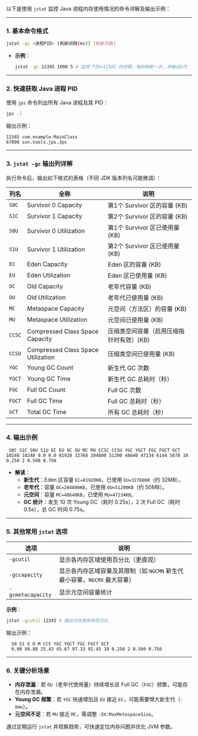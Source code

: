 以下是使用 `jstat` 监控 Java 进程内存使用情况的命令详解及输出示例：

---

### **1. 基本命令格式**
```bash
jstat -gc <进程PID> [刷新间隔(ms)] [刷新次数]
```
- **示例**：
  ```bash
  jstat -gc 12345 1000 5 # 监控 PID=12345 的进程，每秒刷新一次，共输出5次
  ```

---

### **2. 快速获取 Java 进程 PID**
使用 `jps` 命令列出所有 Java 进程及其 PID：
```bash
jps -l
```
输出示例：
```
12345 com.example.MainClass
67890 sun.tools.jps.Jps
```

---

### **3. `jstat -gc` 输出列详解**
执行命令后，输出如下格式的表格（不同 JDK 版本列名可能微调）：

| **列名** | **全称** | **说明** |
|----------|-------------------------|-------------------------------------------------------------------------|
| `S0C` | Survivor 0 Capacity | 第1个 Survivor 区的容量 (KB) |
| `S1C` | Survivor 1 Capacity | 第2个 Survivor 区的容量 (KB) |
| `S0U` | Survivor 0 Utilization | 第1个 Survivor 区已使用量 (KB) |
| `S1U` | Survivor 1 Utilization | 第2个 Survivor 区已使用量 (KB) |
| `EC` | Eden Capacity | Eden 区的容量 (KB) |
| `EU` | Eden Utilization | Eden 区已使用量 (KB) |
| `OC` | Old Capacity | 老年代容量 (KB) |
| `OU` | Old Utilization | 老年代已使用量 (KB) |
| `MC` | Metaspace Capacity | 元空间（方法区）的容量 (KB) |
| `MU` | Metaspace Utilization | 元空间已使用量 (KB) |
| `CCSC` | Compressed Class Space Capacity | 压缩类空间容量（启用压缩指针时有效）(KB) |
| `CCSU` | Compressed Class Space Utilization | 压缩类空间已使用量 (KB) |
| `YGC` | Young GC Count | 新生代 GC 次数 |
| `YGCT` | Young GC Time | 新生代 GC 总耗时（秒） |
| `FGC` | Full GC Count | Full GC 次数 |
| `FGCT` | Full GC Time | Full GC 总耗时（秒） |
| `GCT` | Total GC Time | 所有 GC 总耗时（秒） |

---

### **4. 输出示例**
```plaintext
 S0C S1C S0U S1U EC EU OC OU MC MU CCSC CCSU YGC YGCT FGC FGCT GCT   
10240 10240 0.0 0.0 81920 32768 204800 51200 48640 47234 6144 5678 10 0.250 2 0.500 0.750
```
- **解读**：
    - **新生代**：Eden 区容量 `EC=81920KB`，已使用 `EU=32768KB`（约 32MB）。
    - **老年代**：容量 `OC=204800KB`，已使用 `OU=51200KB`（约 50MB）。
    - **元空间**：容量 `MC=48640KB`，已使用 `MU=47234KB`。
    - **GC 统计**：发生 10 次 Young GC（耗时 0.25s），2 次 Full GC（耗时 0.5s），总 GC 时间 0.75s。

---

### **5. 其他常用 `jstat` 选项**
| **选项** | **说明** |
|---------------|-------------------------------------------------------------------------|
| `-gcutil` | 显示各内存区域使用百分比（更直观） |
| `-gccapacity` | 显示各内存区域容量及其限制（如 `NGCMN` 新生代最小容量，`NGCMX` 最大容量） |
| `-gcmetacapacity` | 显示元空间容量统计 |

**示例**：
```bash
jstat -gcutil 12345 # 输出内存使用率百分比
```
输出示例：
```
  S0 S1 E O M CCS YGC YGCT FGC FGCT GCT   
  0.00 99.80 25.43 45.67 97.33 92.45 10 0.250 2 0.500 0.750
```

---

### **6. 关键分析场景**
- **内存泄漏**：若 `OU`（老年代使用量）持续增长且 Full GC（`FGC`）频繁，可能存在内存泄漏。
- **Young GC 频繁**：若 `YGC` 快速增加且 `EU` 接近 `EC`，可能需要增大新生代（`-Xmn`）。
- **元空间不足**：若 `MU` 接近 `MC`，需调整 `-XX:MaxMetaspaceSize`。

通过定期运行 `jstat` 并观察趋势，可快速定位内存问题并优化 JVM 参数。